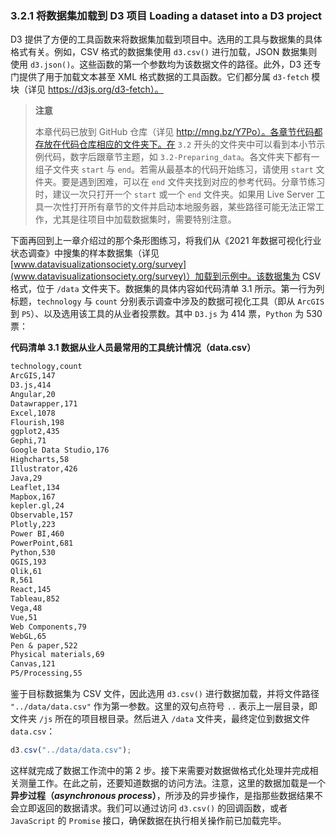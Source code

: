 ### 3.2.1 将数据集加载到 D3 项目 Loading a dataset into a D3 project

D3 提供了方便的工具函数来将数据集加载到项目中。选用的工具与数据集的具体格式有关。例如，CSV 格式的数据集使用 `d3.csv()` 进行加载，JSON 数据集则使用 `d3.json()`。这些函数的第一个参数均为该数据文件的路径。此外，D3 还专门提供了用于加载文本甚至 XML 格式数据的工具函数。它们都分属 `d3-fetch` 模块（详见 https://d3js.org/d3-fetch）。

> **注意** 
>
> 本章代码已放到 GitHub 仓库（详见 http://mng.bz/Y7Po）。各章节代码都存放在代码仓库相应的文件夹下。在 `3.2` 开头的文件夹中可以看到本小节示例代码，数字后跟章节主题，如 `3.2-Preparing_data`。各文件夹下都有一组子文件夹 `start` 与 `end`。若需从最基本的代码开始练习，请使用 `start` 文件夹。要是遇到困难，可以在 `end` 文件夹找到对应的参考代码。分章节练习时，建议一次只打开一个 `start` 或一个 `end` 文件夹。如果用 Live Server 工具一次性打开所有章节的文件并启动本地服务器，某些路径可能无法正常工作，尤其是往项目中加载数据集时，需要特别注意。

下面再回到上一章介绍过的那个条形图练习，将我们从《2021 年数据可视化行业状态调查》中搜集的样本数据集（详见 [www.datavisualizationsociety.org/survey](www.datavisualizationsociety.org/survey)）加载到示例中。该数据集为 CSV 格式，位于 `/data` 文件夹下。数据集的具体内容如代码清单 3.1 所示。第一行为列标题，`technology` 与 `count` 分别表示调查中涉及的数据可视化工具（即从 `ArcGIS` 到 `P5`）、以及选用该工具的从业者投票数。其中 `D3.js` 为 414 票，`Python` 为 530 票：

**代码清单 3.1 数据从业人员最常用的工具统计情况（data.csv）**

```markdown
technology,count
ArcGIS,147
D3.js,414
Angular,20
Datawrapper,171
Excel,1078
Flourish,198
ggplot2,435
Gephi,71
Google Data Studio,176
Highcharts,58
Illustrator,426
Java,29
Leaflet,134
Mapbox,167
kepler.gl,24
Observable,157
Plotly,223
Power BI,460
PowerPoint,681
Python,530
QGIS,193
Qlik,61
R,561
React,145
Tableau,852
Vega,48
Vue,51
Web Components,79
WebGL,65
Pen & paper,522
Physical materials,69
Canvas,121
P5/Processing,55
```

鉴于目标数据集为 CSV 文件，因此选用 `d3.csv()` 进行数据加载，并将文件路径 `"../data/data.csv"` 作为第一参数。这里的双句点符号 `..` 表示上一层目录，即文件夹 `/js` 所在的项目根目录。然后进入 `/data` 文件夹，最终定位到数据文件 `data.csv`：

```js
d3.csv("../data/data.csv");
```

这样就完成了数据工作流中的第 2 步。接下来需要对数据做格式化处理并完成相关测量工作。在此之前，还要知道数据的访问方法。注意，这里的数据加载是一个 **异步过程（*asynchronous process*）**，所涉及的异步操作，是指那些数据结果不会立即返回的数据请求。我们可以通过访问 `d3.csv()` 的回调函数，或者 `JavaScript` 的 `Promise` 接口，确保数据在执行相关操作前已加载完毕。